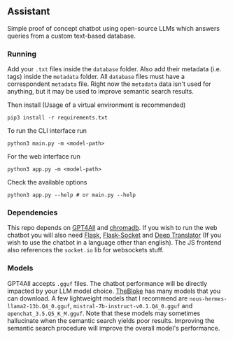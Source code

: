 ## Assistant

Simple proof of concept chatbot using open-source LLMs which answers queries from a custom text-based database.


### Running
Add your `.txt` files inside the `database` folder. Also add their metadata (i.e. tags) inside the `metadata` folder.
All `database` files must have a correspondent `metadata` file. Right now the `metadata` data isn't used for anything,
but it may be used to improve semantic search results.

Then install (Usage of a virtual environment is recommended)
```
pip3 install -r requirements.txt
```

To run the CLI interface run
```
python3 main.py -m <model-path>
```
For the web interface run

```
python3 app.py -m <model-path>
```

Check the available options

```
python3 app.py --help # or main.py --help
```

### Dependencies
This repo depends on [GPT4All](https://github.com/nomic-ai/gpt4all/) and [chromadb](https://github.com/chroma-core/chroma). If
you wish to run the web chatbot you will also need [Flask](https://github.com/pallets/flask/), [Flask-Socket](https://github.com/miguelgrinberg/flask-socketio) and [Deep Translator](https://github.com/nidhaloff/deep-translator) (If you wish to use the chatbot in a language other than english). The JS frontend also references the `socket.io` lib for websockets stuff.


### Models
GPT4All accepts `.gguf` files. The chatbot performance will be directly impacted by your LLM model choice.
[TheBloke](https://huggingface.co/TheBloke) has many models that you can download. A few lightweight models that 
I recommend are `nous-hermes-llama2-13b.Q4_0.gguf`, `mistral-7b-instruct-v0.1.Q4_0.gguf` and `openchat_3.5.Q5_K_M.gguf`.
Note that these models may sometimes hallucinate when the semantic search yields poor results. Improving the 
semantic search procedure will improve the overall model's performance.
